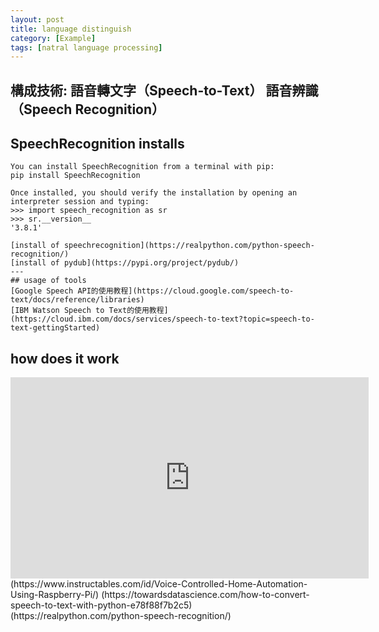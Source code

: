 ```yaml
---
layout: post
title: language distinguish
category: [Example]
tags: [natral language processing]
---
```


構成技術:
語音轉文字（Speech-to-Text）
語音辨識（Speech Recognition）
---
##  SpeechRecognition installs
```
You can install SpeechRecognition from a terminal with pip:
pip install SpeechRecognition

Once installed, you should verify the installation by opening an interpreter session and typing:
>>> import speech_recognition as sr
>>> sr.__version__
'3.8.1'

[install of speechrecognition](https://realpython.com/python-speech-recognition/)
[install of pydub](https://pypi.org/project/pydub/)
---
## usage of tools
[Google Speech API的使用教程](https://cloud.google.com/speech-to-text/docs/reference/libraries)
[IBM Watson Speech to Text的使用教程](https://cloud.ibm.com/docs/services/speech-to-text?topic=speech-to-text-gettingStarted)
```
## how does it work
<iframe width="573" height="322" src="https://www.youtube.com/embed/2Vf1D-rUMwE" title="Getting Started With Cloud Firestore on the Web - Firecasts" frameborder="0" allow="accelerometer; autoplay; clipboard-write; encrypted-media; gyroscope; picture-in-picture; web-share" allowfullscreen></iframe>
(https://www.instructables.com/id/Voice-Controlled-Home-Automation-Using-Raspberry-Pi/)
(https://towardsdatascience.com/how-to-convert-speech-to-text-with-python-e78f88f7b2c5)
(https://realpython.com/python-speech-recognition/)

<br>
<br>    
    


